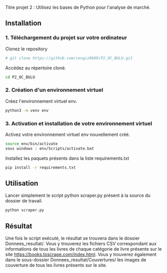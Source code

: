 
Titre projet 2 : Utilisez les bases de Python pour l'analyse de marché.

## Installation

### 1. Téléchargement du projet sur votre ordinateur

Clonez le repository

```bash
# git clone https://github.com/cengiz9669/P2_OC_BULU.git
```

Accédez au répertoire cloné.
```bash
cd P2_OC_BULU
```

### 2. Création d'un environnement virtuel 
Créez l'environnement virtuel env.
```bash
python3 -m venv env
```

### 3. Activation et installation de votre environnement virtuel 

Activez votre environnement virtuel env nouvellement créé.
```bash
source env/bin/activate
sous windows : env/Scripts/activate.bat
```

Installez les paquets présents dans la liste requirements.txt
```bash
pip install -r requirements.txt
```

## Utilisation

Lancer simplement le script python scraper.py présent à la source du dossier de travail.
```python
python scraper.py
```

## Résultat

Une fois le script exécuté, le résultat se trouvera dans le dossier Donnees_resultat/.
Vous y trouverez les fichiers CSV correspondant aux informations de tous les livres de chaque catégorie de livre présente sur le site https://books.toscrape.com/index.html.
Vous y trouverez également dans le sous-dossier Donnees_resultat/Couvertures/ les images de couverture de tous les livres présents sur le site.

